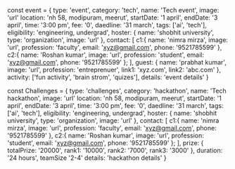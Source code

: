 const event = {
    type: 'event',
    category: 'tech',
    name: 'Tech event',
    image: 'url'
    location: 'nh 58, modipuram, meerut',
    startDate: '1 april',
    endDate: '3 april',
    time: '3:00 pm',
    fee: '0',
    daedline: '31 march',
    tags: ['ai', 'tech'],
    eligibility: 'engineering, undergrad',
    hoster: {
        name: 'shobhit university',
        type: 'organization',
        image: 'url'
    },
    contact: [
        c1:{
            name: 'nimra mirza',
            image: 'url',
            profession: 'faculty',
            email: 'xyz@gmail.com',
            phone: '9521785599'
        },
        c2:{
            name: 'Roshan kumar',
            image: 'url',
            profession: 'student',
            email: 'xyz@gmail.com',
            phone: '9521785599'
        };
    ],
    guest: {
        name: 'prabhat kumar',
        image: 'url',
        profession: 'entreprenuer',
        link1: 'xyz.com',
        link2: 'abc.com'
    },
    activity: ['fun activity', 'brain strom', 'quizes'],
    details: 'event details'
}










const Challenges = {
    type: 'challenges',
    category: 'hackathon',
    name: 'Tech hackathon',
    image: 'url'
    location: 'nh 58, modipuram, meerut',
    startDate: '1 april',
    endDate: '3 april',
    time: '3:00 pm',
    fee: '0',
    daedline: '31 march',
    tags: ['ai', 'tech'],
    eligibility: 'engineering, undergrad',
    hoster: {
        name: 'shobhit university',
        type: 'organization',
        image: 'url'
    },
    contact: [
        c1:{
            name: 'nimra mirza',
            image: 'url',
            profession: 'faculty',
            email: 'xyz@gmail.com',
            phone: '9521785599'
        },
        c2:{
            name: 'Roshan kumar',
            image: 'url',
            profession: 'student',
            email: 'xyz@gmail.com',
            phone: '9521785599'
        };
    ],
    prize: {
        totalPrize: '20000',
        rank1: '10000',
        rank2: '7000',
        rank3: '3000'
    },
    duration: '24 hours',
    teamSize '2-4'
    details: 'hackathon details'
}